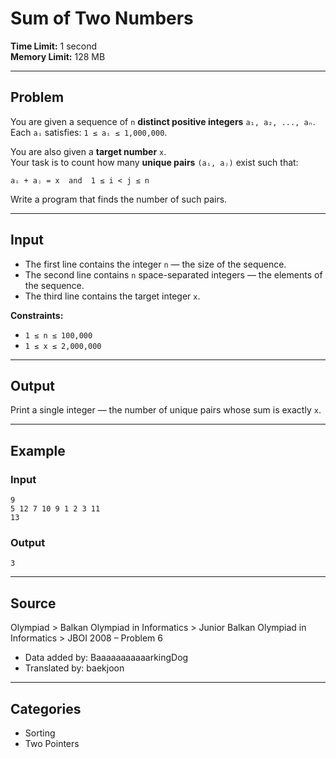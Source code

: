 # Sum of Two Numbers

**Time Limit:** 1 second  
**Memory Limit:** 128 MB  

---

## Problem

You are given a sequence of `n` **distinct positive integers** `a₁, a₂, ..., aₙ`.  
Each `aᵢ` satisfies: `1 ≤ aᵢ ≤ 1,000,000`.

You are also given a **target number** `x`.  
Your task is to count how many **unique pairs** `(aᵢ, aⱼ)` exist such that:

```
aᵢ + aⱼ = x  and  1 ≤ i < j ≤ n
```

Write a program that finds the number of such pairs.

---

## Input

- The first line contains the integer `n` — the size of the sequence.  
- The second line contains `n` space-separated integers — the elements of the sequence.  
- The third line contains the target integer `x`.

**Constraints:**  
- `1 ≤ n ≤ 100,000`  
- `1 ≤ x ≤ 2,000,000`

---

## Output

Print a single integer — the number of unique pairs whose sum is exactly `x`.

---

## Example

### Input
```
9
5 12 7 10 9 1 2 3 11
13
```

### Output
```
3
```

---

## Source

Olympiad > Balkan Olympiad in Informatics > Junior Balkan Olympiad in Informatics > JBOI 2008 – Problem 6

- Data added by: BaaaaaaaaaaarkingDog  
- Translated by: baekjoon

---

## Categories

- Sorting  
- Two Pointers
